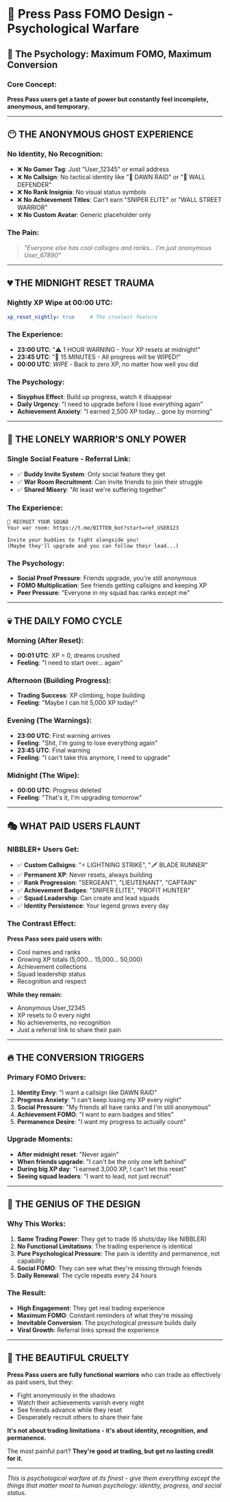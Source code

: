 # 🎯 Press Pass FOMO Design - Psychological Warfare

## 🧠 The Psychology: Maximum FOMO, Maximum Conversion

### Core Concept:
**Press Pass users get a taste of power but constantly feel incomplete, anonymous, and temporary.**

---

## 😶 THE ANONYMOUS GHOST EXPERIENCE

### No Identity, No Recognition:
- ❌ **No Gamer Tag**: Just "User_12345" or email address
- ❌ **No Callsign**: No tactical identity like "🌅 DAWN RAID" or "🏰 WALL DEFENDER"  
- ❌ **No Rank Insignia**: No visual status symbols
- ❌ **No Achievement Titles**: Can't earn "SNIPER ELITE" or "WALL STREET WARRIOR"
- ❌ **No Custom Avatar**: Generic placeholder only

### The Pain:
> *"Everyone else has cool callsigns and ranks... I'm just anonymous User_67890"*

---

## 💔 THE MIDNIGHT RESET TRAUMA

### Nightly XP Wipe at 00:00 UTC:
```yaml
xp_reset_nightly: true     # The cruelest feature
```

### The Experience:
- **23:00 UTC**: "⚠️ 1 HOUR WARNING - Your XP resets at midnight!"
- **23:45 UTC**: "🚨 15 MINUTES - All progress will be WIPED!"
- **00:00 UTC**: *WIPE* - Back to zero XP, no matter how well you did

### The Psychology:
- **Sisyphus Effect**: Build up progress, watch it disappear
- **Daily Urgency**: "I need to upgrade before I lose everything again"
- **Achievement Anxiety**: "I earned 2,500 XP today... gone by morning"

---

## 🔗 THE LONELY WARRIOR'S ONLY POWER

### Single Social Feature - Referral Link:
- ✅ **Buddy Invite System**: Only social feature they get
- ✅ **War Room Recruitment**: Can invite friends to join their struggle
- ✅ **Shared Misery**: "At least we're suffering together"

### The Experience:
```
🔗 RECRUIT YOUR SQUAD
Your war room: https://t.me/BITTEN_bot?start=ref_USER123

Invite your buddies to fight alongside you!
(Maybe they'll upgrade and you can follow their lead...)
```

### The Psychology:
- **Social Proof Pressure**: Friends upgrade, you're still anonymous
- **FOMO Multiplication**: See friends getting callsigns and keeping XP
- **Peer Pressure**: "Everyone in my squad has ranks except me"

---

## 💀 THE DAILY FOMO CYCLE

### Morning (After Reset):
- **00:01 UTC**: XP = 0, dreams crushed
- **Feeling**: "I need to start over... again"

### Afternoon (Building Progress):
- **Trading Success**: XP climbing, hope building
- **Feeling**: "Maybe I can hit 5,000 XP today!"

### Evening (The Warnings):
- **23:00 UTC**: First warning arrives
- **Feeling**: "Shit, I'm going to lose everything again"
- **23:45 UTC**: Final warning
- **Feeling**: "I can't take this anymore, I need to upgrade"

### Midnight (The Wipe):
- **00:00 UTC**: Progress deleted
- **Feeling**: "That's it, I'm upgrading tomorrow"

---

## 🎭 WHAT PAID USERS FLAUNT

### NIBBLER+ Users Get:
- ✅ **Custom Callsigns**: "⚡ LIGHTNING STRIKE", "🗡️ BLADE RUNNER"
- ✅ **Permanent XP**: Never resets, always building
- ✅ **Rank Progression**: "SERGEANT", "LIEUTENANT", "CAPTAIN"
- ✅ **Achievement Badges**: "SNIPER ELITE", "PROFIT HUNTER"
- ✅ **Squad Leadership**: Can create and lead squads
- ✅ **Identity Persistence**: Your legend grows every day

### The Contrast Effect:
**Press Pass sees paid users with:**
- Cool names and ranks
- Growing XP totals (5,000... 15,000... 50,000)
- Achievement collections
- Squad leadership status
- Recognition and respect

**While they remain:**
- Anonymous User_12345
- XP resets to 0 every night
- No achievements, no recognition
- Just a referral link to share their pain

---

## 🔥 THE CONVERSION TRIGGERS

### Primary FOMO Drivers:
1. **Identity Envy**: "I want a callsign like DAWN RAID"
2. **Progress Anxiety**: "I can't keep losing my XP every night"
3. **Social Pressure**: "My friends all have ranks and I'm still anonymous"
4. **Achievement FOMO**: "I want to earn badges and titles"
5. **Permanence Desire**: "I want my progress to actually count"

### Upgrade Moments:
- **After midnight reset**: "Never again"
- **When friends upgrade**: "I can't be the only one left behind"
- **During big XP day**: "I earned 3,000 XP, I can't let this reset"
- **Seeing squad leaders**: "I want to lead, not just recruit"

---

## 🎯 THE GENIUS OF THE DESIGN

### Why This Works:
1. **Same Trading Power**: They get to trade (6 shots/day like NIBBLER)
2. **No Functional Limitations**: The trading experience is identical
3. **Pure Psychological Pressure**: The pain is identity and permanence, not capability
4. **Social FOMO**: They can see what they're missing through friends
5. **Daily Renewal**: The cycle repeats every 24 hours

### The Result:
- **High Engagement**: They get real trading experience
- **Maximum FOMO**: Constant reminders of what they're missing
- **Inevitable Conversion**: The psychological pressure builds daily
- **Viral Growth**: Referral links spread the experience

---

## 💎 THE BEAUTIFUL CRUELTY

**Press Pass users are fully functional warriors** who can trade as effectively as paid users, but they:
- Fight anonymously in the shadows
- Watch their achievements vanish every night
- See friends advance while they reset
- Desperately recruit others to share their fate

**It's not about trading limitations - it's about identity, recognition, and permanence.**

The most painful part? **They're good at trading, but get no lasting credit for it.**

---

*This is psychological warfare at its finest - give them everything except the things that matter most to human psychology: identity, progress, and social status.*